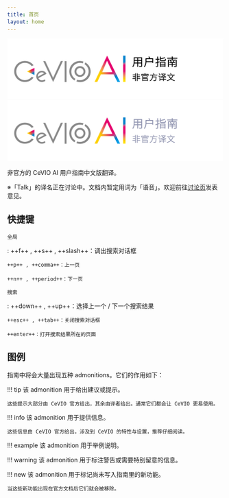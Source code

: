```yaml
---
title: 首页
layout: home
---
```


![header](intro/images/header_image_title.png#only-light)
![header](intro/images/header_image_title_dark.png#only-dark)

非官方的 CeVIO AI 用户指南中文版翻译。

※「Talk」的译名正在讨论中。文档内暂定用词为「语音」。欢迎前往[讨论页](https://github.com./VOICeVIO/CeVIO.CN/issues/6)发表意见。

## 快捷键

`全局`

:   ++f++ , ++s++ , ++slash++：调出搜索对话框

    ++p++ , ++comma++：上一页

    ++n++ , ++period++：下一页

`搜索`

:   ++down++ , ++up++：选择上一个 / 下一个搜索结果

    ++esc++ , ++tab++：关闭搜索对话框

    ++enter++：打开搜索结果所在的页面

## 图例

指南中将会大量出现五种 admonitions。它们的作用如下：

!!! tip
    该 admonition 用于给出建议或提示。
    
    这些提示大部分由 CeVIO 官方给出，其余由译者给出。通常它们都会让 CeVIO 更易使用。

!!! info
    该 admonition 用于提供信息。
    
    这些信息由 CeVIO 官方给出，涉及到 CeVIO 的特性与设置，推荐仔细阅读。

!!! example
    该 admonition 用于举例说明。

!!! warning
    该 admonition 用于标注警告或需要特别留意的信息。

!!! new
    该 admonition 用于标记尚未写入指南里的新功能。

    当这些新功能出现在官方文档后它们就会被移除。

<!-- ## 免责声明

> お客様が当サイトからリンクが張られている第三者のウェブサイト、または当サイトへリンクを張っている第三者のウェブサイトから取得された各種情報のご利用によって生じたいかなる損害についても責任を負いません。
>
> 对于用户使用从本网站链接的第三方网站或与本网站链接的第三方网站获得的信息而引起的任何损失或损害，本站不承担任何责任。 -->
